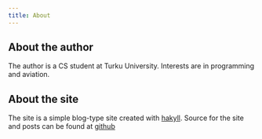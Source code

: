 ```yaml
---
title: About
---
```


About the author
----------------

The author is a CS student at Turku University. Interests are in programming and
aviation.

About the site
--------------

The site is a simple blog-type site created with
[hakyll](http://jaspervdj.be/hakyll/index.html). Source for the site and posts
can be found at [github](https://github.com/MasseR/Blog)

